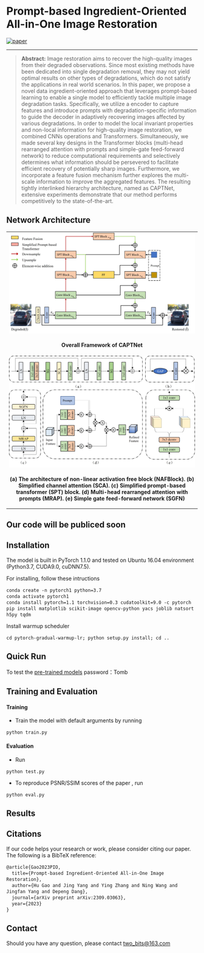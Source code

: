 

# Prompt-based Ingredient-Oriented All-in-One Image Restoration

[![paper](https://img.shields.io/badge/arXiv-Paper-brightgreen)](https://arxiv.org/abs/2309.03063)
<hr />


> **Abstract:** Image restoration aims to recover the high-quality images from their degraded observations. Since most existing methods have been dedicated into single degradation removal, they may not yield optimal results on other types of degradations, which do not satisfy the applications in real world scenarios. In this paper, we propose a novel data ingredient-oriented approach that leverages prompt-based learning to enable a single model to efficiently tackle multiple image degradation tasks. Specifically, we utilize a encoder to capture features and introduce  prompts with degradation-specific information to guide the decoder in adaptively recovering images affected by various degradations. In order to model the local invariant properties and non-local information for high-quality image restoration, we combined CNNs operations and Transformers. Simultaneously, we made several key designs in the Transformer blocks (multi-head rearranged attention with prompts and simple-gate feed-forward network) to reduce computational requirements and selectively determines what information should be persevered to facilitate efficient recovery of potentially sharp images. Furthermore, we incorporate a feature fusion mechanism further explores the multi-scale information  to improve the aggregated features. The resulting tightly interlinked hierarchy architecture, named as CAPTNet, extensive experiments demonstrate that our method performs competitively to the  state-of-the-art.

## Network Architecture

<table>
  <tr>
    <td align="center"> <img  src = "./network.jpg" width="500"> </td>
  </tr>
  <tr>
    <td><p align="center"><b>Overall Framework of CAPTNet</b></p></td>
  </tr>
    <tr>
    <td align="center"> <img   src = "./component.jpg" width="500"> </td>
  </tr>
  <tr>
    <td><p align="center"><b>(a) The architecture of non-linear activation free block (NAFBlock). (b) Simplified channel attention (SCA). (c) Simplified prompt-based transformer (SPT) block. (d) Multi-head rearranged attention with prompts (MRAP).  (e) Simple gate feed-forward network (SGFN)</b></p></td>
</table>

## Our code will be publiced soon

## Installation
The model is built in PyTorch 1.1.0 and tested on Ubuntu 16.04 environment (Python3.7, CUDA9.0, cuDNN7.5).

For installing, follow these intructions
```
conda create -n pytorch1 python=3.7
conda activate pytorch1
conda install pytorch=1.1 torchvision=0.3 cudatoolkit=9.0 -c pytorch
pip install matplotlib scikit-image opencv-python yacs joblib natsort h5py tqdm
```

Install warmup scheduler

```
cd pytorch-gradual-warmup-lr; python setup.py install; cd ..
```

## Quick Run

To test the [pre-trained models](https://pan.baidu.com/s/1tPh4vtmewpZDEAEerwz9HA ) password：Tomb



## Training and Evaluation

#### Training 

- Train the model with default arguments by running

```
python train.py
```

#### Evaluation 
- Run
```
python test.py 
```

- To reproduce PSNR/SSIM scores of the paper , run 

```
python eval.py 
```

## Results

<!--
<details>
  <summary> <strong>Image Deblurring</strong> (click to expand) </summary>
<table>
  <tr>
    <td> <img src = "./fig/derain.png" width="450"> </td>
  </tr>
  <tr>
    <td><p align="center"><b>Deblurring on GoPro and HIDE Datasets.</b></p></td>
  </tr>
</table></details>

<details>
  <summary> <strong>Image Deraining</strong> (click to expand) </summary>
<img src = "./fig/deblur.png" width="900"></details>
-->
 
## Citations
If our code helps your research or work, please consider citing our paper.
The following is a BibTeX reference:

```
@article{Gao2023PIO,
  title={Prompt-based Ingredient-Oriented All-in-One Image Restoration},
  author={Hu Gao and Jing Yang and Ying Zhang and Ning Wang and Jingfan Yang and Depeng Dang},
  journal={arXiv preprint arXiv:2309.03063},
  year={2023}
}
```


## Contact
Should you have any question, please contact two_bits@163.com

